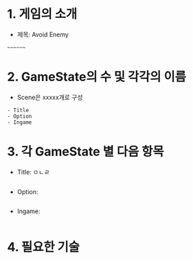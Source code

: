 # 1. 게임의 소개
* 제목: Avoid Enemy
```
~~~~~~
```

# 2. GameState의 수 및 각각의 이름
* Scene은 xxxxx개로 구성
```
- Title
- Option
- Ingame
```

# 3. 각 GameState 별 다음 항목
* Title: ㅇㄴㄹ
  ```
  ```
* Option:
  ```
  ```
* Ingame:
  ```
  ```

# 4. 필요한 기술
